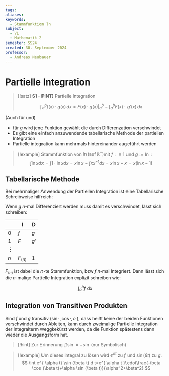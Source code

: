 ```yaml
---
tags: 
aliases: 
keywords:
  - Stammfunktion ln
subject:
  - VL
  - Mathematik 2
semester: SS24
created: 30. September 2024
professor:
  - Andreas Neubauer
---
```

 

# Partielle Integration

> [!satz] **S1 - PINT)** Partielle Integration
> 
> $$\int_{a}^{b} f(x)\cdot g(x) \, dx = F(x)\cdot g(x) \Bigg|_{a}^{b} - \int_{a}^{b} F(x)\cdot g'(x) \, dx $$

(Auch für und)

- für $g$ wird jene Funktion gewählt die durch Differenzation verschwindet
- Es gibt eine einfach anzuwendende tabellarische Methode der partiellen Integration
- Partielle integration kann mehrmals hintereinander augeführt werden


> [!example] Stammfunktion von $\ln \left(\operatorname{auf} \mathbb{R}^{+}\right)$mit $f: \equiv 1$ und $g:=\ln$ :
> $$\int \ln x d x=\int 1 \cdot \ln x d x=x \ln x-\int x x^{-1} d x=x \ln x-x=x(\ln x-1)$$


## Tabellarische Methode

Bei mehrmaliger Anwendung der Partiellen Integration ist eine Tabellarische Schreibweise hilfreich:

Wenn $g$ $n$-mal Differenziert werden muss damit es verschwindet, lässt sich schreiben:

|          | I         | D    |
| -------- | --------- | ---- |
| 0        | $f$       | $g$  |
| 1        | $F$       | $g'$ |
| $\vdots$ |           |      |
| $n$      | $F_{(n)}$ | $1$  |

$F_{(n)}$ ist dabei die $n$-te Stammfunktion, bzw $f$ $n$-mal Integriert. Dann lässt sich die $n$-malige Partielle Integration explizit schreiben wie:

$$
\int_{a}^{b} f \mathrm{~d}x 
$$


## Integration von Transitiven Produkten

Sind $f$ und $g$ transitiv ($\sin \cdot, \cos \cdot, e^{ \cdot }$), dass heißt keine der beiden Funktionen verschwindet durch Ableiten, kann durch zweimalige Partielle Integration der Integralterm weggkekürzt werden, da die Funktion spätestens dann wieder die Ausgangsform hat.

> [!hint] Zur Erinnerung $\iint \sin = -\sin$ (nur Symbolisch)


> [!example] Um dieses integral zu lösen wird $e^{ \alpha t }$ zu $f$ und $\sin(\beta t)$ zu $g$.
> $$
> \int e^{ \alpha t} \sin (\beta t) d t=e^{ \alpha t }\cdot\frac{-\beta \cos (\beta t)+\alpha \sin (\beta t)}{\alpha^2+\beta^2}
> $$
